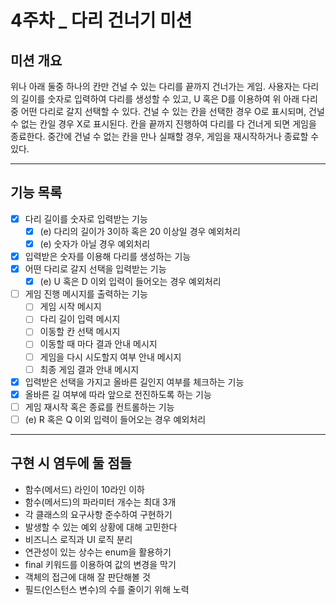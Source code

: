 # 4주차 _ 다리 건너기 미션

## 미션 개요
위나 아래 둘중 하나의 칸만 건널 수 있는 다리를 끝까지 건너가는 게임.
사용자는 다리의 길이를 숫자로 입력하여 다리를 생성할 수 있고, U 혹은 D를 이용하여 위 아래 다리 중 어떤 다리로 갈지 선택할 수 있다.
건널 수 있는 칸을 선택한 경우 O로 표시되며, 건널 수 없는 칸일 경우 X로 표시된다.
칸을 끝까지 진행하여 다리를 다 건너게 되면 게임을 종료한다.
중간에 건널 수 없는 칸을 만나 실패할 경우, 게임을 재시작하거나 종료할 수 있다.

---
## 기능 목록
* [x] 다리 길이를 숫자로 입력받는 기능
  * [x] (e) 다리의 길이가 3이하 혹은 20 이상일 경우 예외처리
  * [x] (e) 숫자가 아닐 경우 예외처리
* [x] 입력받은 숫자를 이용해 다리를 생성하는 기능
* [x] 어떤 다리로 갈지 선택을 입력받는 기능
  * [x] (e) U 혹은 D 이외 입력이 들어오는 경우 예외처리
* [ ] 게임 진행 메시지를 출력하는 기능
  * [ ] 게임 시작 메시지
  * [ ] 다리 길이 입력 메시지
  * [ ] 이동할 칸 선택 메시지
  * [ ] 이동할 때 마다 결과 안내 메시지
  * [ ] 게임을 다시 시도할지 여부 안내 메시지
  * [ ] 최종 게임 결과 안내 메시지
* [x] 입력받은 선택을 가지고 올바른 길인지 여부를 체크하는 기능
* [x] 올바른 길 여부에 따라 앞으로 전진하도록 하는 기능
* [ ] 게임 재시작 혹은 종료를 컨트롤하는 기능
 * [ ] (e) R 혹은 Q 이외 입력이 들어오는 경우 예외처리 
---
## 구현 시 염두에 둘 점들
* 함수(메서드) 라인이 10라인 이하
* 함수(메서드)의 파라미터 개수는 최대 3개
* 각 클래스의 요구사항 준수하여 구현하기
* 발생할 수 있는 예외 상황에 대해 고민한다
* 비즈니스 로직과 UI 로직 분리
* 연관성이 있는 상수는 enum을 활용하기
* final 키워드를 이용하여 값의 변경을 막기
* 객체의 접근에 대해 잘 판단해볼 것
* 필드(인스턴스 변수)의 수를 줄이기 위해 노력
